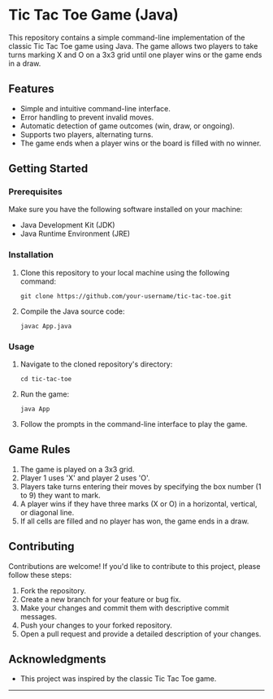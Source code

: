 

# Tic Tac Toe Game (Java)

This repository contains a simple command-line implementation of the classic Tic Tac Toe game using Java. The game allows two players to take turns marking X and O on a 3x3 grid until one player wins or the game ends in a draw.

## Features

- Simple and intuitive command-line interface.
- Error handling to prevent invalid moves.
- Automatic detection of game outcomes (win, draw, or ongoing).
- Supports two players, alternating turns.
- The game ends when a player wins or the board is filled with no winner.

## Getting Started

### Prerequisites

Make sure you have the following software installed on your machine:

- Java Development Kit (JDK)
- Java Runtime Environment (JRE)

### Installation

1. Clone this repository to your local machine using the following command:

   ```shell
   git clone https://github.com/your-username/tic-tac-toe.git
   ```

2. Compile the Java source code:

   ```shell
   javac App.java
   ```

### Usage

1. Navigate to the cloned repository's directory:

   ```shell
   cd tic-tac-toe
   ```

2. Run the game:

   ```shell
   java App
   ```

3. Follow the prompts in the command-line interface to play the game.

## Game Rules

1. The game is played on a 3x3 grid.
2. Player 1 uses 'X' and player 2 uses 'O'.
3. Players take turns entering their moves by specifying the box number (1 to 9) they want to mark.
4. A player wins if they have three marks (X or O) in a horizontal, vertical, or diagonal line.
5. If all cells are filled and no player has won, the game ends in a draw.

## Contributing

Contributions are welcome! If you'd like to contribute to this project, please follow these steps:

1. Fork the repository.
2. Create a new branch for your feature or bug fix.
3. Make your changes and commit them with descriptive commit messages.
4. Push your changes to your forked repository.
5. Open a pull request and provide a detailed description of your changes.

## Acknowledgments

- This project was inspired by the classic Tic Tac Toe game.

---
